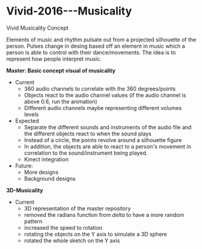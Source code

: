 # Vivid-2016---Musicality
Vivid Musicality Concept

Elements of music and rhythm pulsate out from a projected silhouette of the person. Pulses change in desing based off an element
in music which a person is able to control with their dance/movements. The idea is to represent how people interpret music.

**Master: Basic concept visual of musicality**
- Current
    - 360 audio channels to correlate with the 360 degrees/points
    - Objects react to the audio channel values (if the audio channel is above 0.6, run the animation)
    - Different audio channels maybe representing different volumes levels
- Expected
    - Separate the different sounds and instruments of the audio file and the different objects react to when the sound plays
    - Instead of a circle, the points revolve around a silhouette figure
    - In addition, the objects are able to react to a person's movement in correlation to the sound/instrument being played.
    - Kinect integration
- Future:
    - More designs
    - Background designs

**3D-Musicality**
- Current
    - 3D representation of the master repository
    - removed the radians function from *delta* to have a more random pattern
    - increased the speed to rotation
    - rotating the objects on the Y axis to simulate a 3D sphere
    - rotated the whole sketch on the Y axis
  
